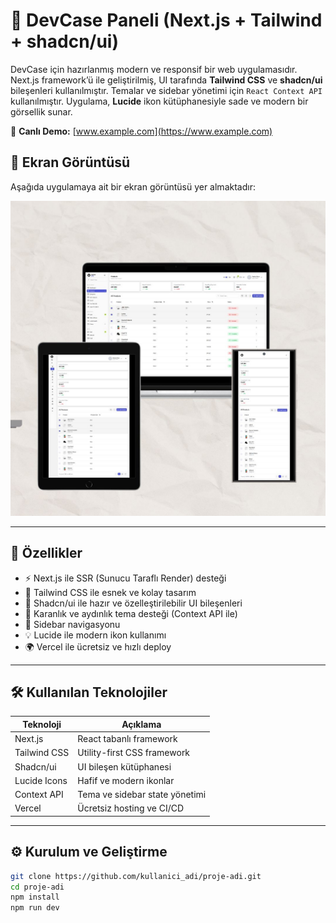 # 💼 DevCase Paneli (Next.js + Tailwind + shadcn/ui)

DevCase  için hazırlanmış modern ve responsif bir web uygulamasıdır. Next.js framework’ü ile geliştirilmiş, UI tarafında **Tailwind CSS** ve **shadcn/ui** bileşenleri kullanılmıştır. Temalar ve sidebar yönetimi için `React Context API` kullanılmıştır. Uygulama, **Lucide** ikon kütüphanesiyle sade ve modern bir görsellik sunar.

🔗 **Canlı Demo:** [www.example.com](https://www.example.com)

## 📸 Ekran Görüntüsü

Aşağıda uygulamaya ait bir ekran görüntüsü yer almaktadır:

![Uygulama Ekranı](./public/screenshots.jpg)


---

## 🚀 Özellikler

- ⚡️ Next.js ile SSR (Sunucu Taraflı Render) desteği
- 🎨 Tailwind CSS ile esnek ve kolay tasarım
- 🧩 Shadcn/ui ile hazır ve özelleştirilebilir UI bileşenleri
- 🌙 Karanlık ve aydınlık tema desteği (Context API ile)
- 🧭 Sidebar navigasyonu
- 💡 Lucide ile modern ikon kullanımı
- 🌍 Vercel ile ücretsiz ve hızlı deploy

---

## 🛠️ Kullanılan Teknolojiler

| Teknoloji     | Açıklama                             |
|---------------|--------------------------------------|
| Next.js       | React tabanlı framework              |
| Tailwind CSS  | Utility-first CSS framework          |
| Shadcn/ui     | UI bileşen kütüphanesi               |
| Lucide Icons  | Hafif ve modern ikonlar              |
| Context API   | Tema ve sidebar state yönetimi       |
| Vercel        | Ücretsiz hosting ve CI/CD            |

---

## ⚙️ Kurulum ve Geliştirme

```bash
git clone https://github.com/kullanici_adi/proje-adi.git
cd proje-adi
npm install
npm run dev
